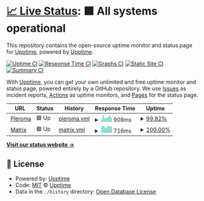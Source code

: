# [📈 Live Status](https://status.eientei.org): <!--live status--> **🟩 All systems operational**

This repository contains the open-source uptime monitor and status page for [Upptime](https://upptime.js.org), powered by [Upptime](https://github.com/upptime/upptime).

[![Uptime CI](https://github.com/eientei/status/workflows/Uptime%20CI/badge.svg)](https://github.com/eientei/status/actions?query=workflow%3A%22Uptime+CI%22)
[![Response Time CI](https://github.com/eientei/status/workflows/Response%20Time%20CI/badge.svg)](https://github.com/eientei/status/actions?query=workflow%3A%22Response+Time+CI%22)
[![Graphs CI](https://github.com/eientei/status/workflows/Graphs%20CI/badge.svg)](https://github.com/eientei/status/actions?query=workflow%3A%22Graphs+CI%22)
[![Static Site CI](https://github.com/eientei/status/workflows/Static%20Site%20CI/badge.svg)](https://github.com/eientei/status/actions?query=workflow%3A%22Static+Site+CI%22)
[![Summary CI](https://github.com/eientei/status/workflows/Summary%20CI/badge.svg)](https://github.com/eientei/status/actions?query=workflow%3A%22Summary+CI%22)

With [Upptime](https://upptime.js.org), you can get your own unlimited and free uptime monitor and status page, powered entirely by a GitHub repository. We use [Issues](https://github.com/upptime/upptime/issues) as incident reports, [Actions](https://github.com/eientei/status/actions) as uptime monitors, and [Pages](https://status.eientei.org) for the status page.

<!--start: status pages-->
<!-- This summary is generated by Upptime (https://github.com/upptime/upptime) -->
<!-- Do not edit this manually, your changes will be overwritten -->
<!-- prettier-ignore -->
| URL | Status | History | Response Time | Uptime |
| --- | ------ | ------- | ------------- | ------ |
| <img alt="" src="https://favicons.githubusercontent.com/eientei.org" height="13"> [Pleroma](https://eientei.org) | 🟩 Up | [pleroma.yml](https://github.com/eientei/status/commits/HEAD/history/pleroma.yml) | <details><summary><img alt="Response time graph" src="./graphs/pleroma/response-time-week.png" height="20"> 908ms</summary><br><a href="https://status.eientei.org/history/pleroma"><img alt="Response time 920" src="https://img.shields.io/endpoint?url=https%3A%2F%2Fraw.githubusercontent.com%2Feientei%2Fstatus%2FHEAD%2Fapi%2Fpleroma%2Fresponse-time.json"></a><br><a href="https://status.eientei.org/history/pleroma"><img alt="24-hour response time 959" src="https://img.shields.io/endpoint?url=https%3A%2F%2Fraw.githubusercontent.com%2Feientei%2Fstatus%2FHEAD%2Fapi%2Fpleroma%2Fresponse-time-day.json"></a><br><a href="https://status.eientei.org/history/pleroma"><img alt="7-day response time 908" src="https://img.shields.io/endpoint?url=https%3A%2F%2Fraw.githubusercontent.com%2Feientei%2Fstatus%2FHEAD%2Fapi%2Fpleroma%2Fresponse-time-week.json"></a><br><a href="https://status.eientei.org/history/pleroma"><img alt="30-day response time 970" src="https://img.shields.io/endpoint?url=https%3A%2F%2Fraw.githubusercontent.com%2Feientei%2Fstatus%2FHEAD%2Fapi%2Fpleroma%2Fresponse-time-month.json"></a><br><a href="https://status.eientei.org/history/pleroma"><img alt="1-year response time 920" src="https://img.shields.io/endpoint?url=https%3A%2F%2Fraw.githubusercontent.com%2Feientei%2Fstatus%2FHEAD%2Fapi%2Fpleroma%2Fresponse-time-year.json"></a></details> | <details><summary><a href="https://status.eientei.org/history/pleroma">99.82%</a></summary><a href="https://status.eientei.org/history/pleroma"><img alt="All-time uptime 99.88%" src="https://img.shields.io/endpoint?url=https%3A%2F%2Fraw.githubusercontent.com%2Feientei%2Fstatus%2FHEAD%2Fapi%2Fpleroma%2Fuptime.json"></a><br><a href="https://status.eientei.org/history/pleroma"><img alt="24-hour uptime 98.76%" src="https://img.shields.io/endpoint?url=https%3A%2F%2Fraw.githubusercontent.com%2Feientei%2Fstatus%2FHEAD%2Fapi%2Fpleroma%2Fuptime-day.json"></a><br><a href="https://status.eientei.org/history/pleroma"><img alt="7-day uptime 99.82%" src="https://img.shields.io/endpoint?url=https%3A%2F%2Fraw.githubusercontent.com%2Feientei%2Fstatus%2FHEAD%2Fapi%2Fpleroma%2Fuptime-week.json"></a><br><a href="https://status.eientei.org/history/pleroma"><img alt="30-day uptime 99.96%" src="https://img.shields.io/endpoint?url=https%3A%2F%2Fraw.githubusercontent.com%2Feientei%2Fstatus%2FHEAD%2Fapi%2Fpleroma%2Fuptime-month.json"></a><br><a href="https://status.eientei.org/history/pleroma"><img alt="1-year uptime 99.88%" src="https://img.shields.io/endpoint?url=https%3A%2F%2Fraw.githubusercontent.com%2Feientei%2Fstatus%2FHEAD%2Fapi%2Fpleroma%2Fuptime-year.json"></a></details>
| <img alt="" src="https://favicons.githubusercontent.com/matrix.eientei.org" height="13"> [Matrix](https://matrix.eientei.org) | 🟩 Up | [matrix.yml](https://github.com/eientei/status/commits/HEAD/history/matrix.yml) | <details><summary><img alt="Response time graph" src="./graphs/matrix/response-time-week.png" height="20"> 716ms</summary><br><a href="https://status.eientei.org/history/matrix"><img alt="Response time 751" src="https://img.shields.io/endpoint?url=https%3A%2F%2Fraw.githubusercontent.com%2Feientei%2Fstatus%2FHEAD%2Fapi%2Fmatrix%2Fresponse-time.json"></a><br><a href="https://status.eientei.org/history/matrix"><img alt="24-hour response time 692" src="https://img.shields.io/endpoint?url=https%3A%2F%2Fraw.githubusercontent.com%2Feientei%2Fstatus%2FHEAD%2Fapi%2Fmatrix%2Fresponse-time-day.json"></a><br><a href="https://status.eientei.org/history/matrix"><img alt="7-day response time 716" src="https://img.shields.io/endpoint?url=https%3A%2F%2Fraw.githubusercontent.com%2Feientei%2Fstatus%2FHEAD%2Fapi%2Fmatrix%2Fresponse-time-week.json"></a><br><a href="https://status.eientei.org/history/matrix"><img alt="30-day response time 717" src="https://img.shields.io/endpoint?url=https%3A%2F%2Fraw.githubusercontent.com%2Feientei%2Fstatus%2FHEAD%2Fapi%2Fmatrix%2Fresponse-time-month.json"></a><br><a href="https://status.eientei.org/history/matrix"><img alt="1-year response time 751" src="https://img.shields.io/endpoint?url=https%3A%2F%2Fraw.githubusercontent.com%2Feientei%2Fstatus%2FHEAD%2Fapi%2Fmatrix%2Fresponse-time-year.json"></a></details> | <details><summary><a href="https://status.eientei.org/history/matrix">100.00%</a></summary><a href="https://status.eientei.org/history/matrix"><img alt="All-time uptime 100.00%" src="https://img.shields.io/endpoint?url=https%3A%2F%2Fraw.githubusercontent.com%2Feientei%2Fstatus%2FHEAD%2Fapi%2Fmatrix%2Fuptime.json"></a><br><a href="https://status.eientei.org/history/matrix"><img alt="24-hour uptime 100.00%" src="https://img.shields.io/endpoint?url=https%3A%2F%2Fraw.githubusercontent.com%2Feientei%2Fstatus%2FHEAD%2Fapi%2Fmatrix%2Fuptime-day.json"></a><br><a href="https://status.eientei.org/history/matrix"><img alt="7-day uptime 100.00%" src="https://img.shields.io/endpoint?url=https%3A%2F%2Fraw.githubusercontent.com%2Feientei%2Fstatus%2FHEAD%2Fapi%2Fmatrix%2Fuptime-week.json"></a><br><a href="https://status.eientei.org/history/matrix"><img alt="30-day uptime 100.00%" src="https://img.shields.io/endpoint?url=https%3A%2F%2Fraw.githubusercontent.com%2Feientei%2Fstatus%2FHEAD%2Fapi%2Fmatrix%2Fuptime-month.json"></a><br><a href="https://status.eientei.org/history/matrix"><img alt="1-year uptime 100.00%" src="https://img.shields.io/endpoint?url=https%3A%2F%2Fraw.githubusercontent.com%2Feientei%2Fstatus%2FHEAD%2Fapi%2Fmatrix%2Fuptime-year.json"></a></details>

<!--end: status pages-->

[**Visit our status website →**](https://status.eientei.org)

## 📄 License

- Powered by: [Upptime](https://github.com/upptime/upptime)
- Code: [MIT](./LICENSE) © [Upptime](https://upptime.js.org)
- Data in the `./history` directory: [Open Database License](https://opendatacommons.org/licenses/odbl/1-0/)
